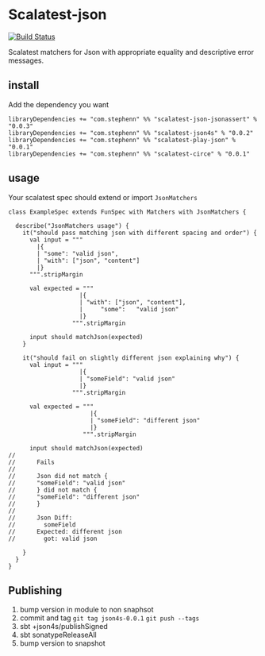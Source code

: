 Scalatest-json
===
[![Build Status](https://travis-ci.org/stephennancekivell/scalatest-json.svg?branch=master)](https://travis-ci.org/stephennancekivell/scalatest-json)

Scalatest matchers for Json with appropriate equality and descriptive error messages.

install
---

Add the dependency you want
```
libraryDependencies += "com.stephenn" %% "scalatest-json-jsonassert" % "0.0.3"
libraryDependencies += "com.stephenn" %% "scalatest-json4s" % "0.0.2"
libraryDependencies += "com.stephenn" %% "scalatest-play-json" % "0.0.1"
libraryDependencies += "com.stephenn" %% "scalatest-circe" % "0.0.1"
```

usage
---
Your scalatest spec should extend or import `JsonMatchers`

```
class ExampleSpec extends FunSpec with Matchers with JsonMatchers {

  describe("JsonMatchers usage") {
    it("should pass matching json with different spacing and order") {
      val input = """
        |{
        | "some": "valid json",
        | "with": ["json", "content"]
        |}
      """.stripMargin

      val expected = """
                    |{
                    | "with": ["json", "content"],
                    |     "some":   "valid json"
                    |}
                  """.stripMargin

      input should matchJson(expected)
    }

    it("should fail on slightly different json explaining why") {
      val input = """
                    |{
                    | "someField": "valid json"
                    |}
                  """.stripMargin

      val expected = """
                       |{
                       | "someField": "different json"
                       |}
                     """.stripMargin

      input should matchJson(expected)
//
//      Fails
//
//      Json did not match {
//      "someField": "valid json"
//      } did not match {
//      "someField": "different json"
//      }
//
//      Json Diff:
//        someField
//      Expected: different json
//        got: valid json

    }
  }
}

```

Publishing
---
1) bump version in module to non snaphsot
2) commit and tag `git tag json4s-0.0.1` `git push --tags`
3) sbt +json4s/publishSigned
4) sbt sonatypeReleaseAll
4) bump version to snapshot
